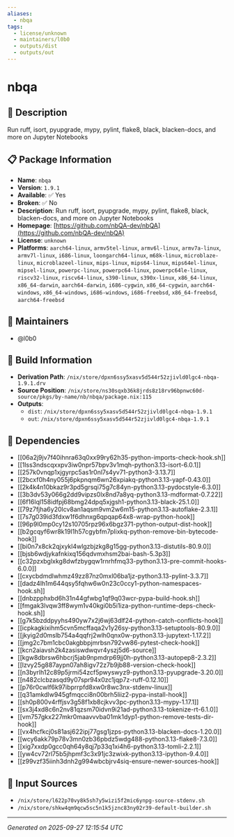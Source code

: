 ```yaml
---
aliases:
  - nbqa
tags:
  - license/unknown
  - maintainers/l0b0
  - outputs/dist
  - outputs/out
---
```


# nbqa

## 📝 Description

Run ruff, isort, pyupgrade, mypy, pylint, flake8, black, blacken-docs, and more on Jupyter Notebooks

## 📋 Package Information

- **Name**: `nbqa`
- **Version**: `1.9.1`
- **Available**: ✅ Yes
- **Broken**: ✅ No
- **Description**: Run ruff, isort, pyupgrade, mypy, pylint, flake8, black, blacken-docs, and more on Jupyter Notebooks
- **Homepage**: [https://github.com/nbQA-dev/nbQA](https://github.com/nbQA-dev/nbQA)
- **License**: `unknown`
- **Platforms**: `aarch64-linux`, `armv5tel-linux`, `armv6l-linux`, `armv7a-linux`, `armv7l-linux`, `i686-linux`, `loongarch64-linux`, `m68k-linux`, `microblaze-linux`, `microblazeel-linux`, `mips-linux`, `mips64-linux`, `mips64el-linux`, `mipsel-linux`, `powerpc-linux`, `powerpc64-linux`, `powerpc64le-linux`, `riscv32-linux`, `riscv64-linux`, `s390-linux`, `s390x-linux`, `x86_64-linux`, `x86_64-darwin`, `aarch64-darwin`, `i686-cygwin`, `x86_64-cygwin`, `aarch64-windows`, `x86_64-windows`, `i686-windows`, `i686-freebsd`, `x86_64-freebsd`, `aarch64-freebsd`
## 👥 Maintainers

- @l0b0


## 🔧 Build Information

- **Derivation Path**: `/nix/store/dpxn6ssy5xasv5d544r52zjivld0lgc4-nbqa-1.9.1.drv`
- **Source Position**: `/nix/store/ns30sqxb36k8jrds8z18rv96bpnwc60d-source/pkgs/by-name/nb/nbqa/package.nix:115`
- **Outputs**:
  - `dist`:  `/nix/store/dpxn6ssy5xasv5d544r52zjivld0lgc4-nbqa-1.9.1`
  - `out`:  `/nix/store/dpxn6ssy5xasv5d544r52zjivld0lgc4-nbqa-1.9.1`

## 🔗 Dependencies

- [[06a2j9jv7f40ihnra63q0xx99ry62h35-python-imports-check-hook.sh]]
- [[1lss3ndscqxxpv3iw0npr57bpv3v1mqh-python3.13-isort-6.0.1]]
- [[257k0vnqp1xjgyrpc5as1r0nl7s4yv71-python3-3.13.7]]
- [[2bcxf0h4ny055j6pkpnqm6wn26xpiakq-python3.13-yapf-0.43.0]]
- [[2k4k4n10bkaz9r3pd5grsqi75g7c84yn-python3.13-pydocstyle-6.3.0]]
- [[3b3dv53y066g2dd9vipzs0lx8nd7a8yq-python3.13-mdformat-0.7.22]]
- [[6f16lql158idfpj68bmg24dpq5xjgsh1-python3.13-black-25.1.0]]
- [[79z7fjha6y20lcv8an1aqsm9vm2w6m15-python3.13-autoflake-2.3.1]]
- [[7s7g039id3fdxw1f6dhnxg6qpqap64x8-wrap-python-hook]]
- [[96p9l0mp0cy12s10705rpz96x6bgz371-python-output-dist-hook]]
- [[b2gcqyf6wr8k19l1h57cgybfm7plixkq-python-remove-bin-bytecode-hook]]
- [[bi0n7x8ck2qjxykl4wlgzbjzkg8g15gg-python3.13-distutils-80.9.0]]
- [[bjsb6wdjykafnkixq156qdvmxhsm2bai-bash-5.3p3]]
- [[c32pzxbglxkg8dwfzbygqw1rnrhfmq33-python3.13-pre-commit-hooks-6.0.0]]
- [[cxycbdmdlwhmz49zz87nz0mxl06ba1jz-python3.13-pylint-3.3.7]]
- [[dadz4lh1m644qsy5fqhw6w0n23c0ccy1-python-namespaces-hook.sh]]
- [[dnbzpphxbd6h31n44gfwbg1qf9q03wcr-pypa-build-hook.sh]]
- [[fmgak3lvqw3ff8wym1v40kgi0b5i1iza-python-runtime-deps-check-hook.sh]]
- [[g7k5bzddpyyhs490yw7x2j6wj63dlf24-python-catch-conflicts-hook]]
- [[icpkagkixihm5cvn5mcffaqa2v1y26sy-python3.13-setuptools-80.9.0]]
- [[jkyig2d0mslb754a4qqfrj2wlh0qnx0w-python3.13-jupytext-1.17.2]]
- [[jmg2c7bm1cbc0akgbbpjmrbsn792vw86-pytest-check-hook]]
- [[kcn2aiavsh2k4zasiswdwqvr4yszj5d6-source]]
- [[kgw8dbrsw6hbcrj5jab9npmdrp69jj0h-python3.13-autopep8-2.3.2]]
- [[lzvy25g887aypn07ah8igv72z7b9jb88-version-check-hook]]
- [[n3byrlh12c89p5jrmi54zcf5pwyswyz9-python3.13-pyupgrade-3.20.0]]
- [[n482clcbzasqd9y07spr94x0zc1jqp7z-ruff-0.12.10]]
- [[p76r0cwlf6k97ibprrpfd8xw0r8wc3nx-stdenv-linux]]
- [[q31amkdlw945gfmqcci8n00brh5liiz2-pypa-install-hook]]
- [[sh0p800v4rffjsv3g58f1xb8cjkvv3pc-python3.13-mypy-1.17.1]]
- [[sx3j4xd8c6n2nv81qzsm70idvn9i21ad-python3.13-tokenize-rt-6.1.0]]
- [[vm757gkx227mkr0maavvvba01mk1dyp1-python-remove-tests-dir-hook]]
- [[vx4hcfkcj0s81asj622ipj77gsg1jzps-python3.13-blacken-docs-1.20.0]]
- [[wcy6akk79p78v3mn0zb36pbdz5wdg488-python3.13-flake8-7.3.0]]
- [[xig7xxdp0gcc0qh64y8qj7p33q1xi4h6-python3.13-tomli-2.2.1]]
- [[yw4cv72rl75b5jhpmf3c3x91jc3zwixk-python3.13-ipython-9.4.0]]
- [[z99vzf35iinh3dnh2g994wbcbjrv4siq-ensure-newer-sources-hook]]

## 📁 Input Sources

- `/nix/store/l622p70vy8k5sh7y5wizi5f2mic6ynpg-source-stdenv.sh`
- `/nix/store/shkw4qm9qcw5sc5n1k5jznc83ny02r39-default-builder.sh`

---
*Generated on 2025-09-27 12:15:54 UTC*
